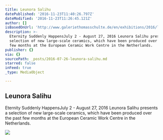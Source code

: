 ```yaml
---
title: Leunora Salihu
datePublished: '2016-11-23T11:40:26.797Z'
dateModified: '2016-11-23T11:26:45.121Z'
author: []
isBasedOnUrl: 'http://www.galeriethomasschulte.de/en/exhibitions/2016/leunora-salihu/#c1273'
description: >-
  Eternity Suddenly HappensJuly 2 - August 27, 2016 Leunora Salihu presents a
  selection of new large-scale ceramics, which have been produced over the past
  few months at the European Ceramic Work Centre in the Netherlands.
publisher: {}
via: {}
sourcePath: _posts/2016-07-26-leunora-salihu.md
starred: false
inFeed: true
_type: MediaObject

---
```

<article style=""><h1>Leunora Salihu</h1><p>Eternity Suddenly HappensJuly 2 - August 27, 2016 Leunora Salihu presents a selection of new large-scale ceramics, which have been produced over the past few months at the European Ceramic Work Centre in the Netherlands.</p><img src="http://www.galeriethomasschulte.de/fileadmin/media/exhibitions_zweitausendsechzehn/Leunora_Salihu/ansicht_salihuP-thumb.jpg" /></article>